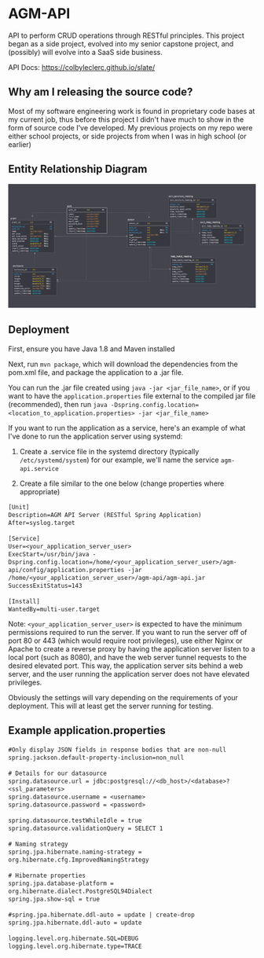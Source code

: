 # AGM-API
API to perform CRUD operations through RESTful principles. This project began as a side project, evolved into my senior capstone project, and (possibly) will evolve into a SaaS side business. 

API Docs: https://colbyleclerc.github.io/slate/

## Why am I releasing the source code?
Most of my software engineering work is found in proprietary code bases at my current job, thus before this project I didn't have much to show in the form of source code I've developed. My previous projects on my repo were either school projects, or side projects from when I was in high school (or earlier)


## Entity Relationship Diagram
![ER Diagram](https://github.com/ColbyLeclerc/AGM-API/blob/master/AGM_ERD.png)

## Deployment
First, ensure you have Java 1.8 and Maven installed

Next, run ``mvn package``, which will download the dependencies from the pom.xml file,
and package the application to a .jar file.

You can run the .jar file created using `java -jar <jar_file_name>`, or if you
want to have the `application.properties` file external to the compiled
jar file (recommended), then run `java -Dspring.config.location=<location_to_application.properties> -jar <jar_file_name>`

If you want to run the application as a service, here's an example of what I've done to run the application server using 
systemd:

1. Create a .service file in the systemd directory (typically `/etc/systemd/system`) for our example, we'll
name the service `agm-api.service`

2. Create a file similar to the one below (change properties where appropriate)
```
[Unit]
Description=AGM API Server (RESTful Spring Application)
After=syslog.target

[Service]
User=<your_application_server_user>
ExecStart=/usr/bin/java -Dspring.config.location=/home/<your_application_server_user>/agm-api/config/application.properties -jar /home/<your_application_server_user>/agm-api/agm-api.jar
SuccessExitStatus=143

[Install]
WantedBy=multi-user.target

```
Note: `<your_application_server_user>` is expected to have the minimum permissions required to run the server. If you
want to run the server off of port 80 or 443 (which would require root privileges), use either Nginx or Apache to create
a reverse proxy by having the application server listen to a local port (such as 8080), and have the web server
tunnel requests to the desired elevated port. This way, the application server sits behind a web server, and the user
running the application server does not have elevated privileges.

Obviously the settings will vary depending on the requirements of your deployment. This will at least get the server
running for testing. 

## Example application.properties

```
#Only display JSON fields in response bodies that are non-null
spring.jackson.default-property-inclusion=non_null

# Details for our datasource
spring.datasource.url = jdbc:postgresql://<db_host>/<database>?<ssl_parameters>
spring.datasource.username = <username>
spring.datasource.password = <password>

spring.datasource.testWhileIdle = true
spring.datasource.validationQuery = SELECT 1

# Naming strategy
spring.jpa.hibernate.naming-strategy = org.hibernate.cfg.ImprovedNamingStrategy

# Hibernate properties
spring.jpa.database-platform = org.hibernate.dialect.PostgreSQL94Dialect
spring.jpa.show-sql = true

#spring.jpa.hibernate.ddl-auto = update | create-drop
spring.jpa.hibernate.ddl-auto = update

logging.level.org.hibernate.SQL=DEBUG
logging.level.org.hibernate.type=TRACE
```